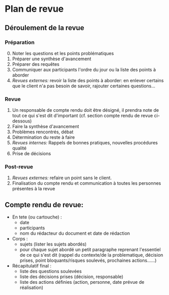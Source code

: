 Plan de revue
=============

Déroulement de la revue
-----------------------

### Préparation ###
0. Noter les questions et les points problématiques
0. Préparer une synthèse d'avancement
0. Préparer des requêtes
1. Communiquer aux participants l'ordre du jour ou la liste des points à aborder
2. *Revues externes:* revoir la liste des points à aborder: en enlever certains que le client n'a pas besoin de savoir, rajouter certaines questions...

### Revue ###
1. Un responsable de compte rendu doit être désigné, il prendra note de tout ce qui s'est dit d'important (cf. section compte rendu de revue ci-dessous)
2. Faire la synthèse d'avancement
3. Problèmes rencontrés, débat
4. Détermination du reste à faire
5. *Revues internes:* Rappels de bonnes pratiques, nouvelles procédures qualité
6. Prise de décisions

### Post-revue ###
1. *Revues externes:* refaire un point sans le client.
2. Finalisation du compte rendu et communication à toutes les personnes présentes à la revue


Compte rendu de revue:
----------------------
- En tete (ou cartouche) : 
    - date
    - participants
    - nom du rédacteur du document et date de rédaction 
- Corps :
    * sujets (lister les sujets abordés) 
    * pour chaque sujet abordé un petit paragraphe reprenant l'essentiel de ce qui s'est dit (rappel du contexte/de la problematique, décision prises, point bloquants/risques soulevés, prochaines actions......) 
- Récapitulatif final : 
    * liste des questions soulevées 
    * liste des décisions prises (décision, responsable) 
    * liste des actions définies (action, personne, date prévue de réalisation) 



